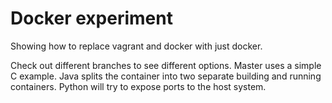 # Docker experiment

Showing how to replace vagrant and docker with just docker.

Check out different branches to see different options.
Master uses a simple C example.
Java splits the container into two separate building and running containers.
Python will try to expose ports to the host system.
